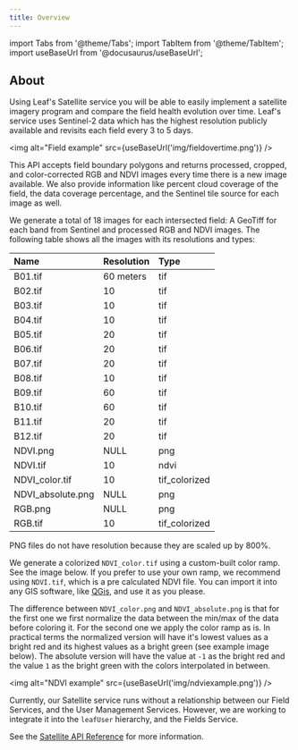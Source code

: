 ```yaml
---
title: Overview
---
```


import Tabs from '@theme/Tabs';
import TabItem from '@theme/TabItem';
import useBaseUrl from '@docusaurus/useBaseUrl';

## About

Using Leaf's Satellite service you will be able to easily implement a satellite imagery program and compare the field health evolution over time.
Leaf's service uses Sentinel-2 data which has the highest resolution publicly available and revisits each field every 3 to 5 days.

<img alt="Field example" src={useBaseUrl('img/fieldovertime.png')} />

This API accepts field boundary polygons and returns processed, cropped, and color-corrected RGB and NDVI images every time there is a new image available.
We also provide information like percent cloud coverage of the field, the data coverage percentage, and the Sentinel tile source for each image as well.

We generate a total of 18 images for each intersected field: A GeoTiff for each band from Sentinel and processed RGB and NDVI images.
The following table shows all the images with its resolutions and types:

| Name              | Resolution | Type          |
|:------------------|:-----------|:--------------|
| B01.tif           | 60 meters  | tif           |
| B02.tif           | 10         | tif           |
| B03.tif           | 10         | tif           |
| B04.tif           | 10         | tif           |
| B05.tif           | 20         | tif           |
| B06.tif           | 20         | tif           |
| B07.tif           | 20         | tif           |
| B08.tif           | 10         | tif           |
| B09.tif           | 60         | tif           |
| B10.tif           | 60         | tif           |
| B11.tif           | 20         | tif           |
| B12.tif           | 20         | tif           |
| NDVI.png          | NULL       | png           |
| NDVI.tif          | 10         | ndvi          |
| NDVI_color.tif    | 10         | tif_colorized |
| NDVI_absolute.png | NULL       | png           |
| RGB.png           | NULL       | png           |
| RGB.tif           | 10         | tif_colorized |

PNG files do not have resolution because they are scaled up by 800%.

We generate a colorized `NDVI_color.tif` using a custom-built color ramp. See
the image below. If you prefer to use your own ramp, we recommend using `NDVI.tif`,
which is a pre calculated NDVI file. You can import it into any GIS software,
like [QGis][4], and use it as you please.

The difference between `NDVI_color.png` and `NDVI_absolute.png` is that for the
first one we first normalize the data between the min/max of the data before
coloring it. For the second one we apply the color ramp as is. In practical terms
the normalized version will have it's lowest values as a bright red and its
highest values as a bright green (see example image below). The absolute version
will have the value at `-1` as the bright red and the value `1` as the bright
green with the colors interpolated in between.

<img alt="NDVI example" src={useBaseUrl('img/ndviexample.png')} />

Currently, our Satellite service runs without a relationship between our Field Services, and the User Management Services.
However, we are working to integrate it into the `leafUser` hierarchy, and the Fields Service.

See the [Satellite API Reference][satellite_endpoints] for more information.

[satellite_endpoints]: satellite_endpoints.md
[4]: https://www.qgis.org/en/site/
